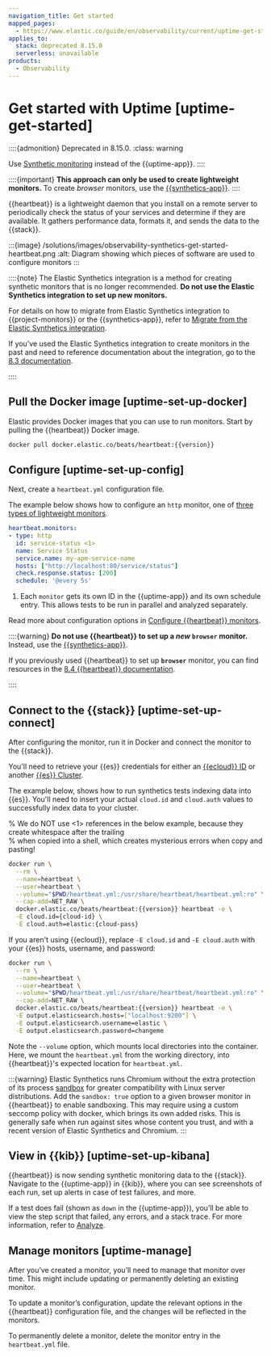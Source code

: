 ```yaml
---
navigation_title: Get started
mapped_pages:
  - https://www.elastic.co/guide/en/observability/current/uptime-get-started.html
applies_to:
  stack: deprecated 8.15.0
  serverless: unavailable
products:
  - Observability
---
```


# Get started with Uptime [uptime-get-started]

::::{admonition} Deprecated in 8.15.0.
:class: warning

Use [Synthetic monitoring](/solutions/observability/synthetics/index.md) instead of the {{uptime-app}}.
::::

::::{important}
**This approach can only be used to create lightweight monitors.** To create *browser* monitors, use the [{{synthetics-app}}](/solutions/observability/synthetics/get-started.md).
::::

{{heartbeat}} is a lightweight daemon that you install on a remote server to periodically check the status of your services and determine if they are available. It gathers performance data, formats it, and sends the data to the {{stack}}.

:::{image} /solutions/images/observability-synthetics-get-started-heartbeat.png
:alt: Diagram showing which pieces of software are used to configure monitors
:::

::::{note}
The Elastic Synthetics integration is a method for creating synthetic monitors that is no longer recommended. **Do not use the Elastic Synthetics integration to set up new monitors.**

For details on how to migrate from Elastic Synthetics integration to {{project-monitors}} or the {{synthetics-app}}, refer to [Migrate from the Elastic Synthetics integration](/solutions/observability/synthetics/migrate-from-elastic-synthetics-integration.md).

If you’ve used the Elastic Synthetics integration to create monitors in the past and need to reference documentation about the integration, go to the [8.3 documentation](https://www.elastic.co/guide/en/observability/8.3/uptime-set-up.html#uptime-set-up-choose-agent).

::::

## Pull the Docker image [uptime-set-up-docker]

Elastic provides Docker images that you can use to run monitors. Start by pulling the {{heartbeat}} Docker image.

```sh subs=true
docker pull docker.elastic.co/beats/heartbeat:{{version}}
```

## Configure [uptime-set-up-config]

Next, create a `heartbeat.yml` configuration file.

The example below shows how to configure an `http` monitor, one of [three types of lightweight monitors](beats://reference/heartbeat/configuration-heartbeat-options.md#monitor-types).

```yaml
heartbeat.monitors:
- type: http
  id: service-status <1>
  name: Service Status
  service.name: my-apm-service-name
  hosts: ["http://localhost:80/service/status"]
  check.response.status: [200]
  schedule: '@every 5s'
```

1. Each `monitor` gets its own ID in the {{uptime-app}} and its own schedule entry. This allows tests to be run in parallel and analyzed separately.

Read more about configuration options in [Configure {{heartbeat}} monitors](beats://reference/heartbeat/configuration-heartbeat-options.md).

::::{warning}
**Do not use {{heartbeat}} to set up a *new* `browser` monitor.** Instead, use the [{{synthetics-app}}](/solutions/observability/synthetics/get-started.md).

If you previously used {{heartbeat}} to set up **`browser`** monitor, you can find resources in the [8.4 {{heartbeat}} documentation](https://www.elastic.co/guide/en/beats/heartbeat/8.4/monitor-browser-options.html).

::::

## Connect to the {{stack}} [uptime-set-up-connect]

After configuring the monitor, run it in Docker and connect the monitor to the {{stack}}.

You'll need to retrieve your {{es}} credentials for either an [{{ecloud}} ID](beats://reference/heartbeat/configure-cloud-id.md) or another [{{es}} Cluster](beats://reference/heartbeat/elasticsearch-output.md).

The example below, shows how to run synthetics tests indexing data into {{es}}.
You'll need to insert your actual `cloud.id` and `cloud.auth` values to successfully index data to your cluster.

% We do NOT use <1> references in the below example, because they create whitespace after the trailing \
% when copied into a shell, which creates mysterious errors when copy and pasting!

```sh subs=true
docker run \
  --rm \
  --name=heartbeat \
  --user=heartbeat \
  --volume="$PWD/heartbeat.yml:/usr/share/heartbeat/heartbeat.yml:ro" \
  --cap-add=NET_RAW \
  docker.elastic.co/beats/heartbeat:{{version}} heartbeat -e \
  -E cloud.id={cloud-id} \
  -E cloud.auth=elastic:{cloud-pass}
```

If you aren't using {{ecloud}}, replace `-E cloud.id` and `-E cloud.auth` with your {{es}} hosts,
username, and password:

```sh subs=true
docker run \
  --rm \
  --name=heartbeat \
  --user=heartbeat \
  --volume="$PWD/heartbeat.yml:/usr/share/heartbeat/heartbeat.yml:ro" \
  --cap-add=NET_RAW \
  docker.elastic.co/beats/heartbeat:{{version}} heartbeat -e \
  -E output.elasticsearch.hosts=["localhost:9200"] \
  -E output.elasticsearch.username=elastic \
  -E output.elasticsearch.password=changeme
```

Note the `--volume` option, which mounts local directories into the
container. Here, we mount the `heartbeat.yml` from the working directory,
into {{heartbeat}}'s expected location for `heartbeat.yml`.

:::{warning}
Elastic Synthetics runs Chromium without the extra protection of its process
[sandbox](https://chromium.googlesource.com/chromium/src/+/master/docs/linux/sandboxing.md)
for greater compatibility with Linux server distributions.
Add the `sandbox: true` option to a given browser monitor in {{heartbeat}} to enable sandboxing.
This may require using a custom seccomp policy with docker, which brings its own added risks.
This is generally safe when run against sites whose content you trust,
and with a recent version of Elastic Synthetics and Chromium.
:::

## View in {{kib}} [uptime-set-up-kibana]

{{heartbeat}} is now sending synthetic monitoring data to the {{stack}}. Navigate to the {{uptime-app}} in {{kib}}, where you can see screenshots of each run, set up alerts in case of test failures, and more.

If a test does fail (shown as `down` in the {{uptime-app}}), you’ll be able to view the step script that failed, any errors, and a stack trace. For more information, refer to [Analyze](/solutions/observability/uptime/analyze.md).

## Manage monitors [uptime-manage]

After you’ve created a monitor, you’ll need to manage that monitor over time. This might include updating or permanently deleting an existing monitor.

To update a monitor’s configuration, update the relevant options in the {{heartbeat}} configuration file, and the changes will be reflected in the monitors.

To permanently delete a monitor, delete the monitor entry in the `heartbeat.yml` file.
